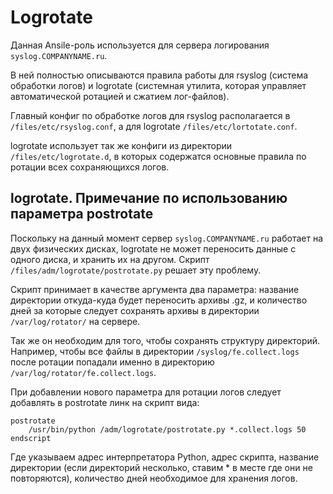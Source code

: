 # Logrotate

Данная Ansile-роль используется для сервера логирования `syslog.COMPANYNAME.ru`.

В ней полностью описываются правила работы для rsyslog (система обработки логов) и logrotate (системная утилита, которая управляет автоматической ротацией и сжатием лог-файлов).

Главный конфиг по обработке логов для rsyslog располагается в `/files/etc/rsyslog.conf`, а для logrotate `/files/etc/lortotate.conf`.

logrotate использует так же конфиги из директории `/files/etc/logrotate.d`, в которых содержатся основные правила по ротации всех сохраняющихся логов.

## logrotate. Примечание по использованию параметра postrotate

Поскольку на данный момент сервер `syslog.COMPANYNAME.ru` работает на двух физических дисках, logrotate не может переносить данные с одного диска, и хранить их на другом. Скрипт `/files/adm/logrotate/postrotate.py` решает эту проблему.

Скрипт принимает в качестве аргумента два параметра: название директории откуда-куда будет переносить архивы .gz, и количество дней за которые следует сохранять архивы в директории `/var/log/rotator/` на сервере.

Так же он необходим для того, чтобы сохранять структуру директорий. Например, чтобы все файлы в директории `/syslog/fe.collect.logs` после ротации попадали именно в директорию `/var/log/rotator/fe.collect.logs`.

При добавлении нового параметра для ротации логов следует добавлять в postrotate линк на скрипт вида:
```
postrotate
    /usr/bin/python /adm/logrotate/postrotate.py *.collect.logs 50
endscript
```
Где указываем адрес интерпретатора Python, адрес скрипта, название директории (если директорий несколько, ставим * в месте где они не повторяются), количество дней необходимое для хранения логов.
